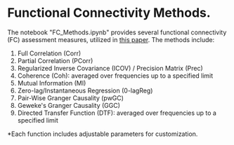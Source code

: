 # Functional Connectivity Methods.
The notebook "FC_Methods.ipynb" provides several functional connectivity (FC) assessment measures, utilized in [this paper]([url](https://www.biorxiv.org/content/10.1101/2024.09.29.615715v1.abstract)). The methods include:

1. Full Correlation (Corr)
2. Partial Correlation (PCorr)
3. Regularized Inverse Covariance (ICOV) / Precision Matrix (Prec)
4. Coherence (Coh): averaged over frequencies up to a specified limit
5. Mutual Information (MI)
6. Zero-lag/Instantaneous Regression (0-lagReg)
7. Pair-Wise Granger Causality (pwGC)
8. Geweke's Granger Causality (GGC)
9. Directed Transfer Function (DTF): averaged over frequencies up to a specified limit

*Each function includes adjustable parameters for customization.
